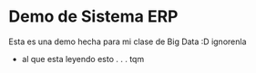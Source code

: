 # Demo de Sistema ERP

Esta es una demo hecha para mi clase de Big Data :D
ignorenla


- al que esta leyendo esto . . . tqm
